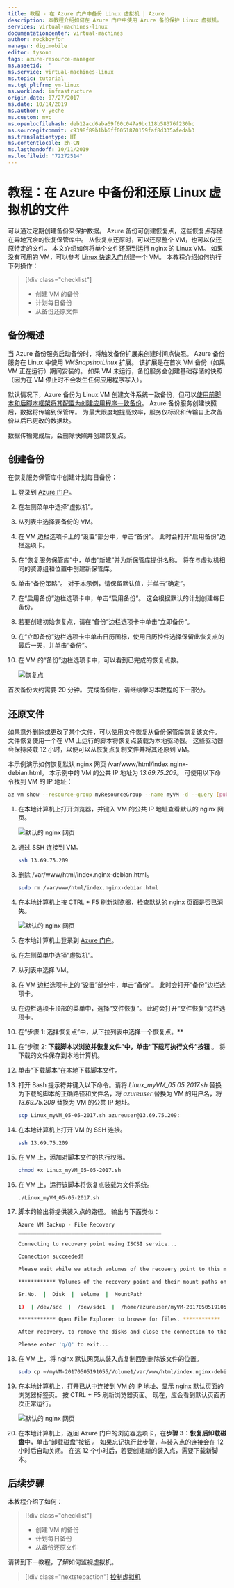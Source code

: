 ```yaml
---
title: 教程 - 在 Azure 门户中备份 Linux 虚拟机 | Azure
description: 本教程介绍如何在 Azure 门户中使用 Azure 备份保护 Linux 虚拟机。
services: virtual-machines-linux
documentationcenter: virtual-machines
author: rockboyfor
manager: digimobile
editor: tysonn
tags: azure-resource-manager
ms.assetid: ''
ms.service: virtual-machines-linux
ms.topic: tutorial
ms.tgt_pltfrm: vm-linux
ms.workload: infrastructure
origin.date: 07/27/2017
ms.date: 10/14/2019
ms.author: v-yeche
ms.custom: mvc
ms.openlocfilehash: deb12acd6aba69f60c047a9bc118b58376f230bc
ms.sourcegitcommit: c9398f89b1bb6ff0051870159faf8d335afedab3
ms.translationtype: HT
ms.contentlocale: zh-CN
ms.lasthandoff: 10/11/2019
ms.locfileid: "72272514"
---
```

# <a name="tutorial-back-up-and-restore-files-for-linux-virtual-machines-in-azure"></a>教程：在 Azure 中备份和还原 Linux 虚拟机的文件

可以通过定期创建备份来保护数据。 Azure 备份可创建恢复点，这些恢复点存储在异地冗余的恢复保管库中。 从恢复点还原时，可以还原整个 VM，也可以仅还原特定的文件。 本文介绍如何将单个文件还原到运行 nginx 的 Linux VM。 如果没有可用的 VM，可以参考 [Linux 快速入门](quick-create-cli.md)创建一个 VM。 本教程介绍如何执行下列操作：

> [!div class="checklist"]
> * 创建 VM 的备份
> * 计划每日备份
> * 从备份还原文件

## <a name="backup-overview"></a>备份概述

当 Azure 备份服务启动备份时，将触发备份扩展来创建时间点快照。 Azure 备份服务在 Linux 中使用 _VMSnapshotLinux_ 扩展。 该扩展是在首次 VM 备份（如果 VM 正在运行）期间安装的。 如果 VM 未运行，备份服务会创建基础存储的快照（因为在 VM 停止时不会发生任何应用程序写入）。

默认情况下，Azure 备份为 Linux VM 创建文件系统一致备份，但可以[使用前脚本和后脚本框架将其配置为创建应用程序一致备份](/backup/backup-azure-linux-app-consistent)。 Azure 备份服务创建快照后，数据将传输到保管库。 为最大限度地提高效率，服务仅标识和传输自上次备份以后已更改的数据块。

数据传输完成后，会删除快照并创建恢复点。

## <a name="create-a-backup"></a>创建备份
在恢复服务保管库中创建计划每日备份：

1. 登录到 [Azure 门户](https://portal.azure.cn/)。
2. 在左侧菜单中选择“虚拟机”。  
3. 从列表中选择要备份的 VM。
4. 在 VM 边栏选项卡上的“设置”部分中，单击“备份”。   此时会打开“启用备份”边栏选项卡。 
5. 在“恢复服务保管库”中，单击“新建”并为新保管库提供名称。   将在与虚拟机相同的资源组和位置中创建新保管库。
6. 单击“备份策略”。  对于本示例，请保留默认值，并单击“确定”。 
7. 在“启用备份”边栏选项卡中，单击“启用备份”。   这会根据默认的计划创建每日备份。
10. 若要创建初始恢复点，请在“备份”边栏选项卡中单击“立即备份”。  
11. 在“立即备份”边栏选项卡中单击日历图标，使用日历控件选择保留此恢复点的最后一天，并单击“备份”。  
12. 在 VM 的“备份”边栏选项卡中，可以看到已完成的恢复点数。 

    ![恢复点](./media/tutorial-backup-vms/backup-complete.png)

首次备份大约需要 20 分钟。 完成备份后，请继续学习本教程的下一部分。

## <a name="restore-a-file"></a>还原文件

如果意外删除或更改了某个文件，可以使用文件恢复从备份保管库恢复该文件。 文件恢复使用一个在 VM 上运行的脚本将恢复点装载为本地驱动器。 这些驱动器会保持装载 12 小时，以便可以从恢复点复制文件并将其还原到 VM。  

本示例演示如何恢复默认 nginx 网页 /var/www/html/index.nginx-debian.html。 本示例中的 VM 的公共 IP 地址为 *13.69.75.209*。 可使用以下命令找到 VM 的 IP 地址：

 ```bash 
 az vm show --resource-group myResourceGroup --name myVM -d --query [publicIps] --o tsv
 ```

1. 在本地计算机上打开浏览器，并键入 VM 的公共 IP 地址查看默认的 nginx 网页。

    ![默认的 nginx 网页](./media/tutorial-backup-vms/nginx-working.png)

1. 通过 SSH 连接到 VM。

    ```bash
    ssh 13.69.75.209
    ```
2. 删除 /var/www/html/index.nginx-debian.html。

    ```bash
    sudo rm /var/www/html/index.nginx-debian.html
    ```

4. 在本地计算机上按 CTRL + F5 刷新浏览器，检查默认的 nginx 页面是否已消失。

    ![默认的 nginx 网页](./media/tutorial-backup-vms/nginx-broken.png)

1. 在本地计算机上登录到 [Azure 门户](https://portal.azure.cn/)。
6. 在左侧菜单中选择“虚拟机”。  
7. 从列表中选择 VM。
8. 在 VM 边栏选项卡上的“设置”部分中，单击“备份”。   此时会打开“备份”边栏选项卡。  
9. 在边栏选项卡顶部的菜单中，选择“文件恢复”。  此时会打开“文件恢复”边栏选项卡。 
10. 在“步骤 1: 选择恢复点”中，从下拉列表中选择一个恢复点。**
11. 在“步骤 2: **下载脚本以浏览并恢复文件”中，单击“下载可执行文件”按钮**  。 将下载的文件保存到本地计算机。
7. 单击“下载脚本”在本地下载脚本文件。 
8. 打开 Bash 提示符并键入以下命令。请将 *Linux_myVM_05 05 2017.sh* 替换为下载的脚本的正确路径和文件名，将 *azureuser* 替换为 VM 的用户名，将 *13.69.75.209* 替换为 VM 的公共 IP 地址。

    ```bash
    scp Linux_myVM_05-05-2017.sh azureuser@13.69.75.209:
    ```

9. 在本地计算机上打开 VM 的 SSH 连接。

    ```bash
    ssh 13.69.75.209
    ```

10. 在 VM 上，添加对脚本文件的执行权限。

    ```bash
    chmod +x Linux_myVM_05-05-2017.sh
    ```

11. 在 VM 上，运行该脚本将恢复点装载为文件系统。

    ```bash
    ./Linux_myVM_05-05-2017.sh
    ```

12. 脚本的输出将提供装入点的路径。 输出与下面类似：

    ```bash
    Azure VM Backup - File Recovery
    ______________________________________________

    Connecting to recovery point using ISCSI service...

    Connection succeeded!

    Please wait while we attach volumes of the recovery point to this machine...

    ************ Volumes of the recovery point and their mount paths on this machine ************

    Sr.No.  |  Disk  |  Volume  |  MountPath 

    1)  | /dev/sdc  |  /dev/sdc1  |  /home/azureuser/myVM-20170505191055/Volume1

    ************ Open File Explorer to browse for files. ************

    After recovery, to remove the disks and close the connection to the recovery point, please click 'Unmount Disks' in step 3 of the portal.

    Please enter 'q/Q' to exit...
    ```

12. 在 VM 上，将 nginx 默认网页从装入点复制回到删除该文件的位置。

    ```bash
    sudo cp ~/myVM-20170505191055/Volume1/var/www/html/index.nginx-debian.html /var/www/html/
    ```

17. 在本地计算机上，打开已从中连接到 VM 的 IP 地址、显示 nginx 默认页面的浏览器标签页。 按 CTRL + F5 刷新浏览器页面。 现在，应会看到默认页面再次正常运行。

    ![默认的 nginx 网页](./media/tutorial-backup-vms/nginx-working.png)

18. 在本地计算机上，返回 Azure 门户的浏览器选项卡，在**步骤 3：恢复后卸载磁盘**中，单击“卸载磁盘”按钮  。 如果忘记执行此步骤，与装入点的连接会在 12 小时后自动关闭。 在这 12 个小时后，若要创建新的装入点，需要下载新脚本。

## <a name="next-steps"></a>后续步骤

本教程介绍了如何：

> [!div class="checklist"]
> * 创建 VM 的备份
> * 计划每日备份
> * 从备份还原文件

请转到下一教程，了解如何监视虚拟机。

> [!div class="nextstepaction"]
> [控制虚拟机](tutorial-govern-resources.md)

<!--Update_Description: update meta properties -->